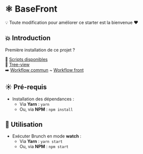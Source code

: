 # :atom_symbol: BaseFront
:bulb: Toute modification pour améliorer ce starter est la bienvenue :heart:


## :boom: Introduction
Première installation de ce projet ?

:scroll: [Scripts disponibles](https://github.com/O-clock-Dev/Tech/blob/master/install/script.md)   
:deciduous_tree: [Tree-view](https://github.com/O-clock-Dev/Tech/blob/master/install/tree-view.md#front)  
:arrow_right: [Workflow commun](https://github.com/O-clock-Dev/Tech/blob/master/install/workflow.md#workflow-commun) ~ [Workflow front](https://github.com/O-clock-Dev/Tech/blob/master/install/workflow.md#workflow-front)


## :sunny: Pré-requis
* Installation des dépendances :
  * Via **Yarn** : `yarn`
  * Ou, via **NPM** : `npm install`


## :punch: Utilisation
* Exécuter Brunch en mode **watch** :
  * Via **Yarn** : `yarn start`
  * Ou, via **NPM** : `npm start`
